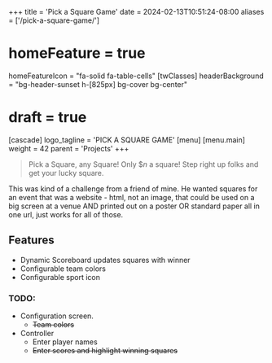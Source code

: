 +++
title = 'Pick a Square Game'
date = 2024-02-13T10:51:24-08:00
aliases = ['/pick-a-square-game/']
# homeFeature = true
homeFeatureIcon = "fa-solid fa-table-cells"
[twClasses]
    headerBackground = "bg-header-sunset h-[825px] bg-cover bg-center" 
# draft = true
[cascade]
logo_tagline = 'PICK A SQUARE GAME'
[menu]
 [menu.main]
  weight = 42
  parent = 'Projects'
+++

> Pick a Square, any Square! Only $_n_ a square! Step right up folks and get your lucky square.

This was kind of a challenge from a friend of mine. He wanted squares for an event that was a website - html, not an image, that could be used on a big screen at a venue AND printed out on a poster OR standard paper all in one url, just works for all of those.

## Features

- Dynamic Scoreboard updates squares with winner
- Configurable team colors
- Configurable sport icon

### TODO:

- Configuration screen.
  - ~~Team colors~~
- Controller
  - Enter player names
  - ~~Enter scores and highlight winning squares~~
